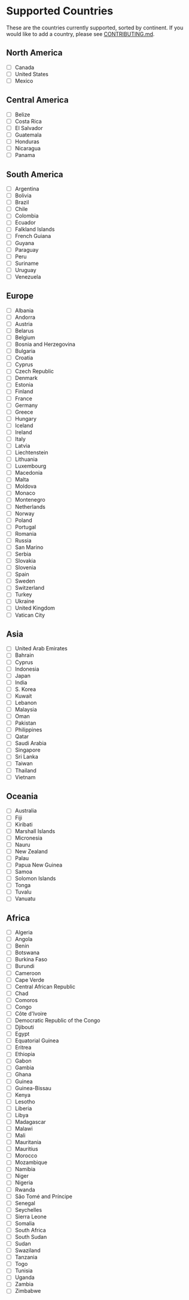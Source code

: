 # Supported Countries

These are the countries currently supported, sorted by continent. If you would like to add a country, please see [CONTRIBUTING.md](CONTRIBUTING.md).

## North America

- [ ] Canada
- [ ] United States
- [ ] Mexico

## Central America

- [ ] Belize
- [ ] Costa Rica
- [ ] El Salvador
- [ ] Guatemala
- [ ] Honduras
- [ ] Nicaragua
- [ ] Panama

## South America

- [ ] Argentina
- [ ] Bolivia
- [ ] Brazil
- [ ] Chile
- [ ] Colombia
- [ ] Ecuador
- [ ] Falkland Islands
- [ ] French Guiana
- [ ] Guyana
- [ ] Paraguay
- [ ] Peru
- [ ] Suriname
- [ ] Uruguay
- [ ] Venezuela

## Europe

- [ ] Albania
- [ ] Andorra
- [ ] Austria
- [ ] Belarus
- [ ] Belgium
- [ ] Bosnia and Herzegovina
- [ ] Bulgaria
- [ ] Croatia
- [ ] Cyprus
- [ ] Czech Republic
- [ ] Denmark
- [ ] Estonia
- [ ] Finland
- [ ] France
- [ ] Germany
- [ ] Greece
- [ ] Hungary
- [ ] Iceland
- [ ] Ireland
- [ ] Italy
- [ ] Latvia
- [ ] Liechtenstein
- [ ] Lithuania
- [ ] Luxembourg
- [ ] Macedonia
- [ ] Malta
- [ ] Moldova
- [ ] Monaco
- [ ] Montenegro
- [ ] Netherlands
- [ ] Norway
- [ ] Poland
- [ ] Portugal
- [ ] Romania
- [ ] Russia
- [ ] San Marino
- [ ] Serbia
- [ ] Slovakia
- [ ] Slovenia
- [ ] Spain
- [ ] Sweden
- [ ] Switzerland
- [ ] Turkey
- [ ] Ukraine
- [ ] United Kingdom
- [ ] Vatican City

## Asia

- [ ] United Arab Emirates
- [ ] Bahrain
- [ ] Cyprus
- [ ] Indonesia
- [ ] Japan
- [ ] India
- [ ] S. Korea
- [ ] Kuwait
- [ ] Lebanon
- [ ] Malaysia
- [ ] Oman
- [ ] Pakistan
- [ ] Philippines
- [ ] Qatar
- [ ] Saudi Arabia
- [ ] Singapore
- [ ] Sri Lanka
- [ ] Taiwan
- [ ] Thailand
- [ ] Vietnam

## Oceania

- [ ] Australia
- [ ] Fiji
- [ ] Kiribati
- [ ] Marshall Islands
- [ ] Micronesia
- [ ] Nauru
- [ ] New Zealand
- [ ] Palau
- [ ] Papua New Guinea
- [ ] Samoa
- [ ] Solomon Islands
- [ ] Tonga
- [ ] Tuvalu
- [ ] Vanuatu

## Africa

- [ ] Algeria
- [ ] Angola
- [ ] Benin
- [ ] Botswana
- [ ] Burkina Faso
- [ ] Burundi
- [ ] Cameroon
- [ ] Cape Verde
- [ ] Central African Republic
- [ ] Chad
- [ ] Comoros
- [ ] Congo
- [ ] Côte d'Ivoire
- [ ] Democratic Republic of the Congo
- [ ] Djibouti
- [ ] Egypt
- [ ] Equatorial Guinea
- [ ] Eritrea
- [ ] Ethiopia
- [ ] Gabon
- [ ] Gambia
- [ ] Ghana
- [ ] Guinea
- [ ] Guinea-Bissau
- [ ] Kenya
- [ ] Lesotho
- [ ] Liberia
- [ ] Libya
- [ ] Madagascar
- [ ] Malawi
- [ ] Mali
- [ ] Mauritania
- [ ] Mauritius
- [ ] Morocco
- [ ] Mozambique
- [ ] Namibia
- [ ] Niger
- [ ] Nigeria
- [ ] Rwanda
- [ ] São Tomé and Príncipe
- [ ] Senegal
- [ ] Seychelles
- [ ] Sierra Leone
- [ ] Somalia
- [ ] South Africa
- [ ] South Sudan
- [ ] Sudan
- [ ] Swaziland
- [ ] Tanzania
- [ ] Togo
- [ ] Tunisia
- [ ] Uganda
- [ ] Zambia
- [ ] Zimbabwe
